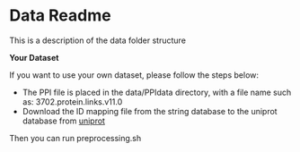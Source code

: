 # Data Readme

This is a description of the data folder structure

**Your Dataset**

If you want to use your own dataset, please follow the steps below:

* The PPI file is placed in the data/PPIdata directory, with a file name such as: 3702.protein.links.v11.0
* Download the ID mapping file from the string database to the uniprot database from [uniprot](https://www.uniprot.org/)

Then you can run preprocessing.sh


